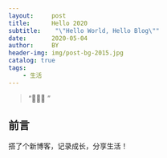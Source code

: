 ```yaml
---
layout:     post
title:      Hello 2020
subtitle:    "\"Hello World, Hello Blog\""
date:       2020-05-04
author:     BY
header-img: img/post-bg-2015.jpg
catalog: true
tags:
    - 生活
---
```


> “🙉🙉🙉 ”


## 前言

搭了个新博客，记录成长，分享生活！






